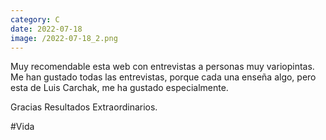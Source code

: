 ```yaml
--- 
category: C 
date: 2022-07-18 
image: /2022-07-18_2.png 
--- 
```


Muy recomendable esta web con entrevistas a personas muy variopintas. Me han gustado todas las entrevistas, porque cada una enseña algo, pero esta de Luis Carchak, me ha gustado especialmente. 

Gracias Resultados Extraordinarios.

#Vida